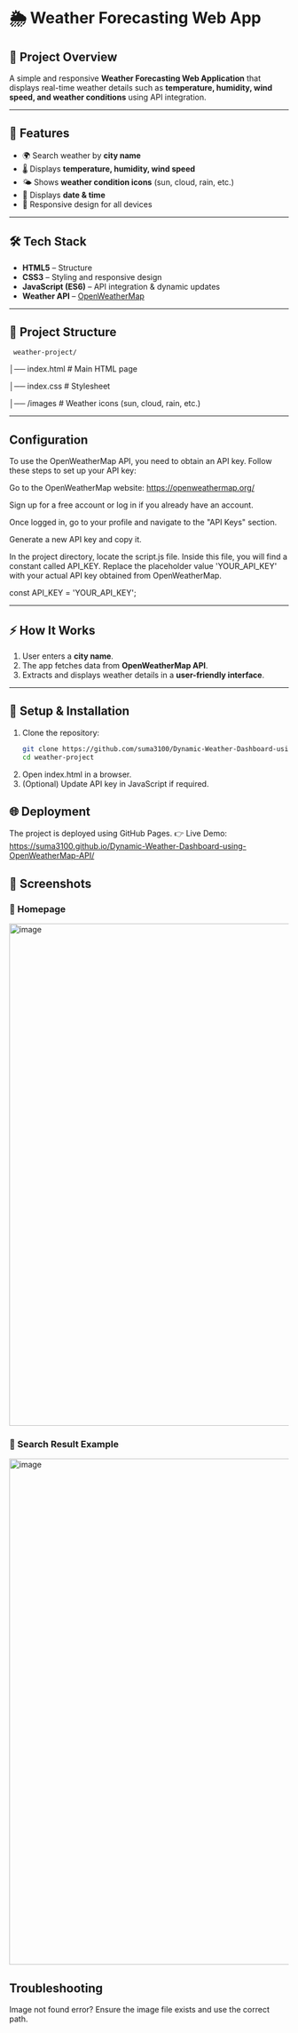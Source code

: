 # 🌦️ Weather Forecasting Web App  

## 📌 Project Overview
A simple and responsive **Weather Forecasting Web Application** that displays real-time weather details such as **temperature, humidity, wind speed, and weather conditions** using API integration.  

---

## 🚀 Features
- 🌍 Search weather by **city name**  
- 🌡️ Displays **temperature, humidity, wind speed**  
- 🌤️ Shows **weather condition icons** (sun, cloud, rain, etc.)  
- 📅 Displays **date & time**  
- 📱 Responsive design for all devices  

---

## 🛠️ Tech Stack
- **HTML5** – Structure  
- **CSS3** – Styling and responsive design  
- **JavaScript (ES6)** – API integration & dynamic updates  
- **Weather API** – [OpenWeatherMap](https://openweathermap.org/api)  

---

## 📂 Project Structure
     weather-project/
│── index.html # Main HTML page

│── index.css # Stylesheet

│── /images # Weather icons (sun, cloud, rain, etc.)



---

## Configuration
To use the OpenWeatherMap API, you need to obtain an API key. Follow these steps to set up your API key:

Go to the OpenWeatherMap website: https://openweathermap.org/

Sign up for a free account or log in if you already have an account.

Once logged in, go to your profile and navigate to the "API Keys" section.

Generate a new API key and copy it.

In the project directory, locate the script.js file. Inside this file, you will find a constant called API_KEY. Replace the placeholder value 'YOUR_API_KEY' with your actual API key obtained from OpenWeatherMap.

const API_KEY = 'YOUR_API_KEY';

---

## ⚡ How It Works
1. User enters a **city name**.  
2. The app fetches data from **OpenWeatherMap API**.  
3. Extracts and displays weather details in a **user-friendly interface**.  

---

## 🔧 Setup & Installation
1. Clone the repository:
   ```bash
   git clone https://github.com/suma3100/Dynamic-Weather-Dashboard-using-OpenWeatherMap-API.git
   cd weather-project
2. Open index.html in a browser.
3. (Optional) Update API key in JavaScript if required.


##  🌐 Deployment

The project is deployed using GitHub Pages.
👉 Live Demo: https://suma3100.github.io/Dynamic-Weather-Dashboard-using-OpenWeatherMap-API/


## 📸 Screenshots

### 🔹 Homepage 
<img width="1919" height="904" alt="image" src="https://github.com/user-attachments/assets/3fbc8ae1-852c-4c31-8d6e-5595589c3ed6" />

### 🔹 Search Result Example  
<img width="1919" height="911" alt="image" src="https://github.com/user-attachments/assets/e5e0c71e-5ce4-4c25-a6d1-c5d45a2e92d6" />

##  Troubleshooting

Image not found error? Ensure the image file exists and use the correct path.


